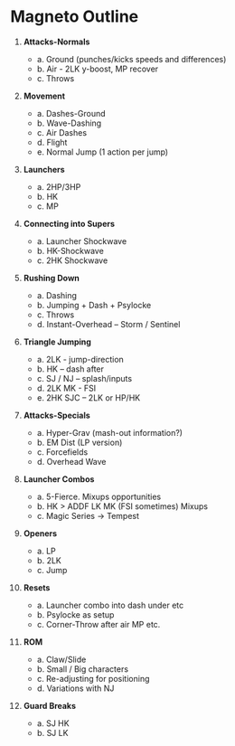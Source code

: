 # Magneto Outline

1. **Attacks-Normals**
   - a. Ground (punches/kicks speeds and differences)
   - b. Air - 2LK y-boost, MP recover
   - c. Throws

2. **Movement**
   - a. Dashes-Ground
   - b. Wave-Dashing
   - c. Air Dashes
   - d. Flight
   - e. Normal Jump (1 action per jump)

3. **Launchers**
   - a. 2HP/3HP
   - b. HK
   - c. MP

4. **Connecting into Supers**
   - a. Launcher Shockwave
   - b. HK-Shockwave
   - c. 2HK Shockwave

5. **Rushing Down**
   - a. Dashing
   - b. Jumping + Dash + Psylocke
   - c. Throws
   - d. Instant-Overhead – Storm / Sentinel

6. **Triangle Jumping**
   - a. 2LK - jump-direction
   - b. HK – dash after
   - c. SJ / NJ – splash/inputs
   - d. 2LK MK - FSI
   - e. 2HK SJC – 2LK or HP/HK

7. **Attacks-Specials**
   - a. Hyper-Grav (mash-out information?)
   - b. EM Dist (LP version)
   - c. Forcefields
   - d. Overhead Wave

8. **Launcher Combos**
   - a. 5-Fierce. Mixups opportunities
   - b. HK > ADDF LK MK (FSI sometimes) Mixups
   - c. Magic Series -> Tempest

9. **Openers**
   - a. LP
   - b. 2LK
   - c. Jump

10. **Resets**
    - a. Launcher combo into dash under etc
    - b. Psylocke as setup
    - c. Corner-Throw after air MP etc.

11. **ROM**
    - a. Claw/Slide
    - b. Small / Big characters
    - c. Re-adjusting for positioning
    - d. Variations with NJ

12. **Guard Breaks**
    - a. SJ HK
    - b. SJ LK
